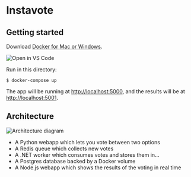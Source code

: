 Instavote
=========

Getting started
---------------

Download [Docker for Mac or Windows](https://www.docker.com).

![Open in VS Code](https://cloud.githubusercontent.com/assets/1487073/18072108/6988f606-6e10-11e6-87aa-968d3d1f19dd.png)

Run in this directory:

    $ docker-compose up

The app will be running at [http://localhost:5000](http://localhost:5000), and the results will be at [http://localhost:5001](http://localhost:5001).

Architecture
-----

![Architecture diagram](architecture.png)

* A Python webapp which lets you vote between two options
* A Redis queue which collects new votes
* A .NET worker which consumes votes and stores them in…
* A Postgres database backed by a Docker volume
* A Node.js webapp which shows the results of the voting in real time

